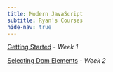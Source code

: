 ```yaml
---
title: Modern JavaScript
subtitle: Ryan's Courses
hide-nav: true
---
```


[Getting Started](/appel/modern-javascript/getting-started) - _Week 1_

[Selecting Dom Elements](/appel/modern-javascript/selecting-dom-elements) - _Week 2_
